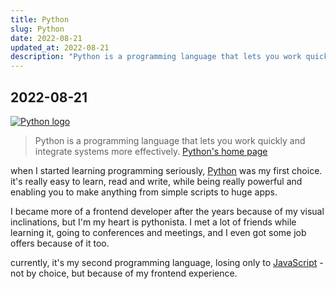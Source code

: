 ```yaml
---
title: Python
slug: Python
date: 2022-08-21
updated_at: 2022-08-21
description: "Python is a programming language that lets you work quickly and integrate systems more effectively."
---
```

## 2022-08-21 

<a href="/assets/python-logo.png" target="_blank"><img src="/assets/python-logo.png" alt="Python logo" /></a>

>Python is a programming language that lets you work quickly and integrate systems more effectively.
>[Python's home page](https://www.python.org/) 

when I started learning programming seriously, [Python](/notes/Python) was my first choice. it's really easy to learn, read and write, while being really powerful and enabling you to make anything from simple scripts to huge apps.

I became more of a frontend developer after the years because of my visual inclinations, but I'm my heart is pythonista. I met a lot of friends while learning it, going to conferences and meetings, and I even got some job offers because of it too.

currently, it's my second programming language, losing only to [JavaScript](/notes/JavaScript) - not by choice, but because of my frontend experience.